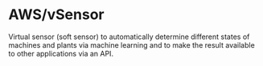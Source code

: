# AWS/vSensor
Virtual sensor (soft sensor) to automatically determine different states of machines and plants via machine learning and to make the result available to other applications via an API.
